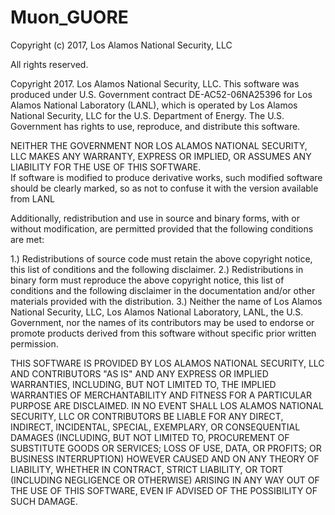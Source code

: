 # Muon_GUORE
Copyright (c) 2017, Los Alamos National Security, LLC

All rights reserved.

Copyright 2017. Los Alamos National Security, LLC. 
This software was produced under U.S. Government contract DE-AC52-06NA25396 for Los Alamos National Laboratory (LANL),
which is operated by Los Alamos National Security, LLC for the U.S. Department of Energy. 
The U.S. Government has rights to use, reproduce, and distribute this software.  

NEITHER THE GOVERNMENT NOR LOS ALAMOS NATIONAL SECURITY, LLC MAKES ANY WARRANTY, EXPRESS OR IMPLIED, 
OR ASSUMES ANY LIABILITY FOR THE USE OF THIS SOFTWARE.  
If software is modified to produce derivative works, such modified software should be clearly marked, 
so as not to confuse it with the version available from LANL

 

Additionally, redistribution and use in source and binary forms, with or without modification, are permitted provided that the following conditions are met:

1.) Redistributions of source code must retain the above copyright notice, this list of conditions and the following disclaimer.
2.) Redistributions in binary form must reproduce the above copyright notice, this list of conditions and the following     disclaimer in the documentation and/or other materials provided with the distribution.
3.) Neither the name of Los Alamos National Security, LLC, Los Alamos National Laboratory, LANL, the U.S. Government, nor the names of its contributors may be used to endorse or promote products derived from this software without specific prior written permission. 

 

THIS SOFTWARE IS PROVIDED BY LOS ALAMOS NATIONAL SECURITY, LLC AND CONTRIBUTORS "AS IS" AND ANY EXPRESS OR IMPLIED WARRANTIES, INCLUDING, BUT NOT LIMITED TO, THE IMPLIED WARRANTIES OF MERCHANTABILITY AND FITNESS FOR A PARTICULAR PURPOSE ARE DISCLAIMED. IN NO EVENT SHALL LOS ALAMOS NATIONAL SECURITY, LLC OR CONTRIBUTORS BE LIABLE FOR ANY DIRECT, INDIRECT, INCIDENTAL, SPECIAL, EXEMPLARY, OR CONSEQUENTIAL DAMAGES (INCLUDING, BUT NOT LIMITED TO, PROCUREMENT OF SUBSTITUTE GOODS OR SERVICES; LOSS OF USE, DATA, OR PROFITS; OR BUSINESS INTERRUPTION) HOWEVER CAUSED AND ON ANY THEORY OF LIABILITY, WHETHER IN CONTRACT, STRICT LIABILITY, OR TORT (INCLUDING NEGLIGENCE OR OTHERWISE) ARISING IN ANY WAY OUT OF THE USE OF THIS SOFTWARE, EVEN IF ADVISED OF THE POSSIBILITY OF SUCH DAMAGE.
